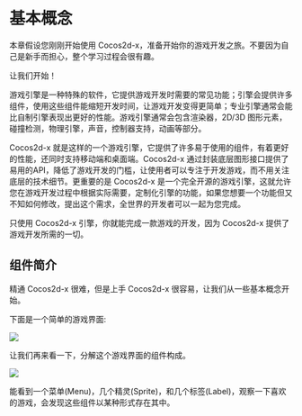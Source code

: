 # 基本概念

本章假设您刚刚开始使用 Cocos2d-x，准备开始你的游戏开发之旅。不要因为自己是新手而担心，整个学习过程会很有趣。

让我们开始！

游戏引擎是一种特殊的软件，它提供游戏开发时需要的常见功能；引擎会提供许多组件，使用这些组件能缩短开发时间，让游戏开发变得更简单；专业引擎通常会能比自制引擎表现出更好的性能。游戏引擎通常会包含渲染器，2D/3D 图形元素，碰撞检测，物理引擎，声音，控制器支持，动画等部分。

Cocos2d-x 就是这样的一个游戏引擎，它提供了许多易于使用的组件，有着更好的性能，还同时支持移动端和桌面端。Cocos2d-x 通过封装底层图形接口提供了易用的API，降低了游戏开发的门槛，让使用者可以专注于开发游戏，而不用关注底层的技术细节。更重要的是 Cocos2d-x 是一个完全开源的游戏引擎，这就允许您在游戏开发过程中根据实际需要，定制化引擎的功能，如果您想要一个功能但又不知如何修改，提出这个需求，全世界的开发者可以一起为您完成。

只使用 Cocos2d-x 引擎，你就能完成一款游戏的开发，因为 Cocos2d-x 提供了游戏开发所需的一切。

## 组件简介

精通 Cocos2d-x 很难，但是上手 Cocos2d-x 很容易，让我们从一些基本概念开始。

下面是一个简单的游戏界面:

![](../../en/basic_concepts/basic_concepts-img/2n_main.png "")

让我们再来看一下，分解这个游戏界面的组件构成。

![](../../en/basic_concepts/basic_concepts-img/2n_annotated_scaled.png "")

能看到一个菜单(Menu)，几个精灵(Sprite)，和几个标签(Label)，观察一下喜欢的游戏，会发现这些组件以某种形式存在其中。

